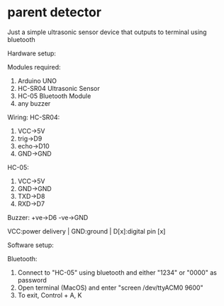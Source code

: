 # parent detector
Just a simple ultrasonic sensor device that outputs to terminal using bluetooth

Hardware setup:

Modules required:
1. Arduino UNO
2. HC-SR04 Ultrasonic Sensor
3. HC-05 Bluetooth Module
4. any buzzer

Wiring:
HC-SR04:
1. VCC->5V
2. trig->D9
3. echo->D10
4. GND->GND
  
HC-05:
1. VCC->5V
2. GND->GND
3. TXD->D8
4. RXD->D7
  
Buzzer:
  +ve->D6
  -ve->GND

VCC:power delivery | GND:ground | D[x]:digital pin [x]

Software setup:

Bluetooth:
  1. Connect to "HC-05" using bluetooth and either "1234" or "0000" as password
  2. Open terminal (MacOS) and enter "screen /dev/ttyACM0 9600"
  3. To exit, Control + A, K

